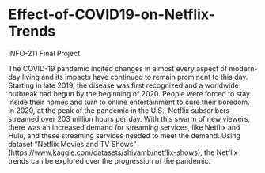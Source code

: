 # Effect-of-COVID19-on-Netflix-Trends
INFO-211 Final Project

The COVID-19 pandemic incited changes in almost every aspect of modern-day living and its impacts have continued to remain prominent to this day. Starting in late 2019, the disease was first recognized and a worldwide outbreak had begun by the beginning of 2020. People were forced to stay inside their homes and turn to online entertainment to cure their boredom. In 2020, at the peak of the pandemic in the U.S., Netflix subscribers streamed over 203 million hours per day. With this swarm of new viewers, there was an increased demand for streaming services, like Netflix and Hulu, and these streaming services needed to meet the demand.  Using dataset “Netflix Movies and TV Shows” (https://www.kaggle.com/datasets/shivamb/netflix-shows), the Netflix trends can be explored over the progression of the pandemic. 
